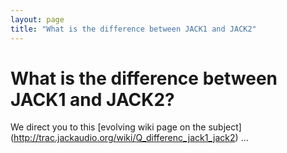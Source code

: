 ```yaml
---
layout: page
title: "What is the difference between JACK1 and JACK2"
---
```


# What is the difference between JACK1 and JACK2?

We direct you to this [evolving wiki page on the subject]
(http://trac.jackaudio.org/wiki/Q_differenc_jack1_jack2)
...

